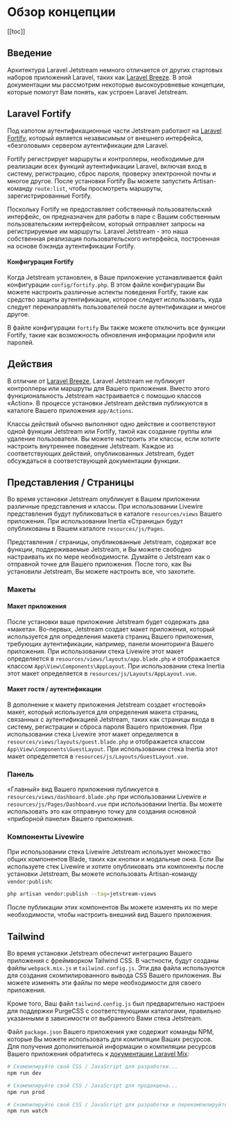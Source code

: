 # Обзор концепции

[[toc]]

## Введение

Архитектура Laravel Jetstream немного отличается от других стартовых наборов приложений Laravel, таких как [Laravel Breeze](https://getlaravel.ru/docs/starter-kits). В этой документации мы рассмотрим некоторые высокоуровневые концепции, которые помогут Вам понять, как устроен Laravel Jetstream.

## Laravel Fortify

Под капотом аутентификационные части Jetstream работают на [Laravel Fortify](https://github.com/laravel/fortify), который является независимым от внешнего интерфейса, «безголовым» сервером аутентификации для Laravel.

Fortify регистрирует маршруты и контроллеры, необходимые для реализации всех функций аутентификации Laravel, включая вход в систему, регистрацию, сброс пароля, проверку электронной почты и многое другое. После установки Fortify Вы можете запустить Artisan-команду `route:list`, чтобы просмотреть маршруты, зарегистрированные Fortify.

Поскольку Fortify не предоставляет собственный пользовательский интерфейс, он предназначен для работы в паре с Вашим собственным пользовательским интерфейсом, который отправляет запросы на регистрируемые им маршруты. Laravel Jetstream - это наша собственная реализация пользовательского интерфейса, построенная на основе бэкэнда аутентификации Fortify.

#### Конфигурация Fortify

Когда Jetstream установлен, в Ваше приложение устанавливается файл конфигурации `config/fortify.php`. В этом файле конфигурации Вы можете настроить различные аспекты поведения Fortify, такие как средство защиты аутентификации, которое следует использовать, куда следует перенаправлять пользователей после аутентификации и многое другое.

В файле конфигурации `fortify` Вы также можете отключить все функции Fortify, такие как возможность обновления информации профиля или паролей.

## Действия

В отличие от [Laravel Breeze](https://getlaravel.ru/docs/starter-kits), Laravel Jetstream не публикует контроллеры или маршруты для Вашего приложения. Вместо этого функциональность Jetstream настраивается с помощью классов «Action». В процессе установки Jetstream действия публикуются в каталоге Вашего приложения `app/Actions`.

Классы действий обычно выполняют одно действие и соответствуют одной функции Jetstream или Fortify, такой как создание группы или удаление пользователя. Вы можете настроить эти классы, если хотите настроить внутреннее поведение Jetstream. Каждое из соответствующих действий, опубликованных Jetstream, будет обсуждаться в соответствующей документации функции.

## Представления / Страницы

Во время установки Jetstream опубликует в Вашем приложении различные представления и классы. При использовании Livewire представления будут публиковаться в каталоге `resources/views` Вашего приложения. При использовании Inertia «Страницы» будут опубликованы в Вашем каталоге `resources/js/Pages`.

Представления / страницы, опубликованные Jetstream, содержат все функции, поддерживаемые Jetstream, и Вы можете свободно настраивать их по мере необходимости. Думайте о Jetstream как о отправной точке для Вашего приложения. После того, как Вы установили Jetstream, Вы можете настроить все, что захотите.

### Макеты

#### Макет приложения

После установки ваше приложение Jetstream будет содержать два «макета». Во-первых, Jetstream создает макет приложения, который используется для определения макета страниц Вашего приложения, требующих аутентификации, например, панели мониторинга Вашего приложения. При использовании стека Livewire этот макет определяется в `resources/views/layouts/app.blade.php` и отображается классом `App\View\Components\AppLayout`. При использовании стека Inertia этот макет определяется в `resources/js/Layouts/AppLayout.vue`.

#### Макет гостя / аутентификации

В дополнение к макету приложения Jetstream создает «гостевой» макет, который используется для определения макета страниц, связанных с аутентификацией Jetstream, таких как страницы входа в систему, регистрации и сброса пароля Вашего приложения. При использовании стека Livewire этот макет определяется в `resources/views/layouts/guest.blade.php` и отображается классом `App\View\Components\GuestLayout`. При использовании стека Inertia этот макет определяется в `resources/js/Layouts/GuestLayout.vue`.

### Панель

«Главный» вид Вашего приложения публикуется в `resources/views/dashboard.blade.php` при использовании Livewire и `resources/js/Pages/Dashboard.vue` при использовании Inertia. Вы можете использовать это как отправную точку для создания основной «приборной панели» Вашего приложения.

### Компоненты Livewire

При использовании стека Livewire Jetstream использует множество общих компонентов Blade, таких как кнопки и модальные окна. Если Вы используете стек Livewire и хотите опубликовать эти компоненты после установки Jetstream, Вы можете использовать Artisan-команду `vendor:publish`:

```bash
php artisan vendor:publish --tag=jetstream-views
```

После публикации этих компонентов Вы можете изменять их по мере необходимости, чтобы настроить внешний вид Вашего приложения.

## Tailwind

Во время установки Jetstream обеспечит интеграцию Вашего приложения с фреймворком Tailwind CSS. В частности, будут созданы файлы `webpack.mix.js` и `tailwind.config.js`. Эти два файла используются для создания скомпилированного вывода CSS Вашего приложения. Вы можете изменять эти файлы по мере необходимости для своего приложения.

Кроме того, Ваш файл `tailwind.config.js` был предварительно настроен для поддержки PurgeCSS с соответствующими каталогами, правильно указанными в зависимости от выбранного Вами стека Jetstream.

Файл `package.json` Вашего приложения уже содержит команды NPM, которые Вы можете использовать для компиляции Ваших ресурсов. Для получения дополнительной информации о компиляции ресурсов Вашего приложения обратитесь к [документации Laravel Mix](https://getlaravel.ru/docs/mix):

```bash
# Скомпилируйте свой CSS / JavaScript для разработки...
npm run dev

# Скомпилируйте свой CSS / JavaScript для продакшена...
npm run prod

# Скомпилируйте свой CSS / JavaScript для разработки и перекомпилируйте при изменении...
npm run watch
```

